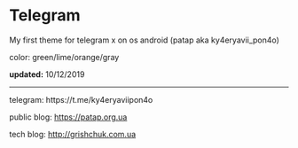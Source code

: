 # Telegram
<body2>
My first theme for telegram x on os android (patap aka ky4eryavii_pon4o)
    
color: green/lime/orange/gray
    
</body2>

**updated:** 10/12/2019

<hr>
telegram: https://t.me/ky4eryaviipon4o

public blog: https://patap.org.ua

tech blog: http://grishchuk.com.ua




